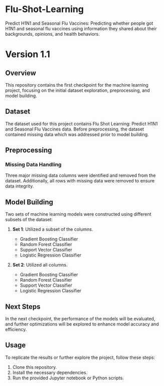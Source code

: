 # Flu-Shot-Learning
Predict H1N1 and Seasonal Flu Vaccines:  Predicting whether people got H1N1 and seasonal flu vaccines using information they shared about their backgrounds, opinions, and health behaviors. 

# Version 1.1

## Overview
This repository contains the first checkpoint for the machine learning project, focusing on the initial dataset exploration, preprocessing, and model building. 

## Dataset
The dataset used for this project contains Flu Shot Learning: Predict H1N1 and Seasonal Flu Vaccines
data. Before preprocessing, the dataset contained missing data which was addressed prior to model building.

## Preprocessing
### Missing Data Handling
Three major missing data columns were identified and removed from the dataset. Additionally, all rows with missing data were removed to ensure data integrity.

## Model Building
Two sets of machine learning models were constructed using different subsets of the dataset:
1. **Set 1**: Utilized a subset of the columns.
   - Gradient Boosting Classifier
   - Random Forest Classifier
   - Support Vector Classifier
   - Logistic Regression Classifier
   
2. **Set 2**: Utilized all columns.
   - Gradient Boosting Classifier
   - Random Forest Classifier
   - Support Vector Classifier
   - Logistic Regression Classifier

## Next Steps
In the next checkpoint, the performance of the models will be evaluated, and further optimizations will be explored to enhance model accuracy and efficiency.

## Usage
To replicate the results or further explore the project, follow these steps:
1. Clone this repository.
2. Install the necessary dependencies.
3. Run the provided Jupyter notebook or Python scripts.